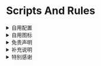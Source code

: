 # Scripts And Rules

<details>
   <summary>自用配置</summary>   
  
- [Clash](https://raw.githubusercontent.com/Centralmatrix3/Scripts-Rules/Master/Clash/Clash.yaml)

- [Loon](https://raw.githubusercontent.com/Centralmatrix3/Scripts-Rules/Master/Loon/Loon.conf)

- [QuantumultX](https://raw.githubusercontent.com/Centralmatrix3/Scripts-Rules/Master/QuantumultX/QuantumultX.conf)

- [Shadowrocket](https://raw.githubusercontent.com/Centralmatrix3/Scripts-Rules/Master/Shadowrocket/Shadowrocket.conf)

- [Stash](https://raw.githubusercontent.com/Centralmatrix3/Scripts-Rules/Master/Stash/Stash.yaml)

- [Surge](https://raw.githubusercontent.com/Centralmatrix3/Scripts-Rules/Master/Surge/Surge.conf)

</details>

<details>
   <summary>自用图标</summary>

- [Matrix](https://raw.githubusercontent.com/Centralmatrix3/Scripts-Rules/Master/Matrix-icon/Matrix-Color.Json)

</details>

<details>
   <summary>免责声明</summary>

- 本仓库中涉及的任何解锁和解密分析脚本仅用于资源共享和学习研究，不能保证其合法性，准确性，完整性和有效性，请根据情况自行判断。

- 间接使用规则和脚本的任何用户，包括但不限于建立VPS 或在某些行为违反国家与地区法律或相关法规情况下进行传播，本人对于由此引起的任何隐私泄漏或其他后果概不负责。

- 请勿将本仓库内的任何内容用于商业或非法目的，否则后果自负。

- 如果任何单位或个人认为该项目的脚本可能涉嫌侵犯其权利，则应及时通知并提供身份证明，所有权证明，我将在收到认证文件后删除相关脚本。

- 对任何本仓库中包含的脚本在使用中可能出现的问题概不负责，包括但不限于由任何脚本错误导致的任何损失或损害。

- 您必须在下载后的24小时内从计算机或手机中完全删除以上内容。

- 任何以任何方式查看此项目的人或直接或间接使用该项目的任何脚本的使用者都应仔细阅读此声明。保留随时更改或补充此免责声明的权利。一旦使用并复制了任何本仓库相关脚本或其他内容，则视为您已接受此免责声明。

</details>

<details>
   <summary>补充说明</summary>

- 本仓库只搬运规则、重写与脚本，在此基础上进行修改满足我的需求作为自用库使用，并不负责维护规则、重写、脚本。

- 不保证所有规则与脚本的可用性。

- 我不生产规则我只是开源规则的搬运工

- 所有规则数据都来自互联网，感谢开源规则项目作者的辛勤付出。

</details>

<details>
   <summary>特别感谢</summary>

- 排名不分先后如有遗漏请提醒补充

- [blackmatrix7](https://github.com/blackmatrix7) 

- [DivineEngine](https://github.com/DivineEngine)

- [app2smile](https://github.com/app2smile)

- [Peng-YM](https://github.com/Peng-YM) 

- [KOP-XIAO](https://github.com/KOP-XIAO) 

- [NobyDa](https://github.com/NobyDa) 

- [Koolson](https://github.com/Koolson) 

- [Orz-3](https://github.com/Orz-3) 

- [zqzess](https://github.com/zqzess) 

- [Anti-AD](https://github.com/privacy-protection-tools)

- [VirgilClyne](https://github.com/VirgilClyne)

- [Chavyleung](https://github.com/chavyleung)

- [Semporia](https://github.com/Semporia) 

- [I-am-R-E](https://github.com/I-am-R-E) 

- [Hackl0us](https://github.com/Hackl0us) 

- [ddgksf2013](https://github.com/ddgksf2013)

- [ACL4SSR](https://github.com/ACL4SSR)

- [lodepuly](https://gitlab.com/lodepuly) 

- [Maasea](https://github.com/Maasea)

- [kokoryh](https://github.com/kokoryh)

- [Getsomecat](https://github.com/getsomecat)

- [Rabbit-Spec](https://github.com/Rabbit-Spec)

- [keywos](https://github.com/keywos)

- [Infatuation-Fei](https://github.com/Infatuation-Fei)

- [Coldvvater](https://github.com/Coldvvater)

- [fmz200](https://github.com/fmz200)

</details>
